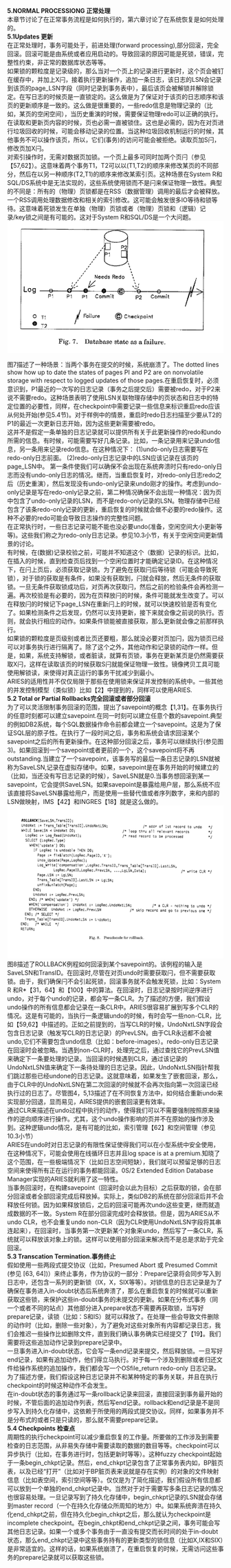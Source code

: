 **5.NORMAL PROCESSIONG 正常处理**  
本章节讨论了在正常事务流程是如何执行的，第六章讨论了在系统恢复是如何处理的。  
**5.1Updates 更新**  
在正常处理时，事务可能处于，前进处理(forward processing),部分回滚，完全回滚。回滚可能是由系统或者应用启动的。导致回滚的原因可能是死锁，错误，完整性约束，非正常的数据库状态等等。  
如果锁的颗粒度是记录级的，那么当对一个页上的记录进行更新时，这个页会被钉在缓存中，并加上X闩，接着执行更新操作，追加一条日志，该日志的LSN会记录到该页的page_LSN字段（同时记录到事务表中），最后该页会被解锁并解除锁定。在写日志的时候页是一直锁定的。这么做是为了保证对于该页的日志顺序和该页的更新顺序是一致的。这么做是很重要的，一些redo信息是物理记录的（比如，某页的空闲空间），当历史重演的时候，需要保证物理redo可以正确的执行。在读取和更新页内容的时候，页也必需一直被锁住。这也是必需的，因为在对页进行垃圾回收的时候，可能会移动记录的位置。当这种垃圾回收机制运行的时候，其他事务不可以操作该页，所以，它们(事务)的访问可能会被拒绝。读取页加S闩，修改页加X闩。  
对索引操作时，无需对数据页加锁。一个页上最多可同时加两个页闩（参见【57,62】）。这意味着两个事务T1，T2可以以(T1,T2)的顺序来修改某页的不同部分，然后在以另一种顺序(T2,T1)的顺序来修改某索引页。这种场景在System R和SQL/DS系统中是无法实现的，这些系统使用锁而不是闩来保证物理一致性。典型的不同是：所有的（物理）页锁都是在RSS（数据管理）调用的最后才会被释放。一个RSS调用处理数据修改和相关的索引修改。这可能会触发很多IO等待和锁等待。这意味着死锁发生在单独（物理）页锁或者（物理）页锁和（逻辑）记录/key锁之间是有可能的。这对于System R和SQL/DS是一个大问题。  
![](./img/fig7.png)  

图7描述了一种场景：当两个事务在提交的时候，系统崩溃了。The dotted lines show how up to date the states of pages PI and P2 are on nonvolatile storage with respect to logged updates of those pages.在重启恢复时，必须意识到，P1最近的一次写的日志记录（事务之后提交后）需要被redo，对于P2来说不需要redo。这种场景表明了使用LSN关联物理存储中的页状态和日志中的特定位置的必要性，同样，在checkpoint中需要记录一些信息来标识重启redo应该从何处开始(参见5.4节)。对于样例中的情景，重启时redo日志扫描至少要从T2的P1的最近一次更新日志开始，因为这些更新需要被redo。  
这并不是假定一条单独的日志记录就可以提供所有关于此更新操作的redo和undo所需的信息。有时候，可能需要写好几条记录。比如，一条记录用来记录undo信息，另一条用来记录redo信息。在这种情况下：
(1)undo-only日志需要写在redo-only日志前面。
(2)redo-only日志记录中的LSN应该记录在该页的page_LSN中。
第一条件使我们可以确保不会出现在系统奔溃时只有redo-only日志而没有undo-only日志的情况。继而，当重启恢复时，对redo-only日志redo之后（历史重演），然后发现没有undo-only记录来undo刚才的操作。考虑到undo-only记录是写在redo-only记录之前，第二种情况确保不会出现一种情况：因为页中包含了undo-only记录的LSN，而不是redo-only记录的LSN。物理存储中已经包含了该条redo-only记录的更新，重启恢复的时候就会做不必要的redo操作。这种不必要的redo可能会导致日志操作的完整性问题。  
在正常执行时，一些日志记录可能不能也没必要undo(准备，空闲空间大小更新等等)。这些我们称之为redo-only日志记录。参见10.3小节，有关于空闲空间更新情景的讨论。  
有时候，在(数据)记录校验之前，可能并不知道这个（数据）记录的标识。比如，在插入的时候，直到检查页后找到一个空闲位置时才能确定记录ID。在这种情况下，在闩上页后，必须获取记录锁。为了避免在获取闩后等待锁（可能会导致死锁），对于锁的获取是有条件，如果没有获取到，闩就会释放，然后无条件的获取锁。一旦无条件获取锁成功后，对页再次获取闩，然后之前的检验条件会再检测一遍。再次校验是有必要的，因为在页释放闩的时候，条件可能就发生改变了。可以在释放闩的时候记下page_LSN在重新闩上的时候，就可以快速校验是否有变化了。如果检测条件之后发现，仍然可以支持更新，接下来就会像之前说的执行。否则，就会执行相应的动作。如果条件锁能被直接获取，那么更新就会像之前那样执行。  
如果锁的颗粒度是页级别或者比页还要粗，那么就没必要对页加闩，因为锁页已经可以对事务执行进行隔离了。除了这个之外，其他动作和记录锁的动作一样。但是，如果，系统支持解锁，或者脏读，就算有页锁，事务在更新某页是仍然需要获取X闩，这样在读取该页的时候获取S闩就能保证物理一致性。镜像拷贝工具可能使用解锁读，来使得对真正运行的事务干扰减少到最小。  
ARIES的适用性并不仅仅局限于那些在使用锁来保证并发控制的系统中。一些其他的并发控制模型（类似锁）比如【2】中提到的，同样可以使用ARIES.  
**5.2 Total or Partial Rollbacks完全回滚或者部分回滚**  
为了可以灵活限制事务回滚的范围，提出了savepoint的概念【1,31】。在事务执行的任意时刻都可以建立savepoint.在同一时刻可以建立任意个数的savepoint.典型的例如DB2系统，每个SQL数据操作命令前都会建立一个savepoint。这是为了保证SQL层的原子性。在执行了一段时间之后，事务和系统会请求回滚某个savepoint之后的所有更新操作。在这种部分回滚之后，事务可以继续执行(参见图3)。如果回滚到一个savepoint或者更前的一个，这个savepoint将不再outstanding.当建立了一个savepoint，该事务写的最后一条日志记录的LSN就被称为SaveLSN,记录在虚拟存储中。如果，savepoint是在事务开始的时候建立的（比如，当还没有写日志记录的时候），SaveLSN就是0.当事务想回滚到某一savepoint，它会提供SaveLSN。如果savepoint是暴露给用户层，那么系统不应该直接将SaveLSN暴露给用户，而是使用一些替代值或者序列数字，来和内部的LSN做映射，IMS【42】和INGRES【18】就是这么做的。  
![](./img/fig8.png)  
图8描述了ROLLBACK例程如何回滚到某个savepoint的。该例程的输入是SaveLSN和TransID。在回滚时,尽管在对页undo时需要获取闩，但不需要获取锁。由于，我们确保闩不会引起死锁，回滚事务就不会触发死锁，比如：System R 和R*【31，64】和【100】中的算法。在回滚时，日志记录按时间逆序进行undo，对于每个undo的记录，都会写一条CLR。为了描述的方便，我们假设undo操作的所有信息都会记录在一条CLR中。ARIES很容易扩展到写多个CLR的情况。这是有可能的，当执行一条逻辑undo的时候，有时会写一些non-CLR，比如【59,62】中描述的。正如之前提到的，当写CLR的时候，UndoNxtLSN字段会包含日志记录（触发写CLR的日志记录）的PrevLSN。由于CLR永远都不会被undo,它们不需要包含undo信息（比如：before-images）。redo-only日志记录在回滚时会被忽略。当遇到non-CLR时，处理完之后，通过查找它的PrevLSN值来确定下一条要处理的记录。当回滚的时候遇到CLR，通过该记录的UndoNxtLSN值来确定下一条待处理的日志记录。因此，UndoNxtLSN指针帮我们跳过那些已经undone的日志记录。这就意味着，如果发生了嵌套回滚，那么，由于CLR中的UndoNxtLSN在第二次回滚的时候就不会再次指向第一次回滚已经执行过的日志了。尽管图4，5,13描述了在不同恢复方法中，如何结合重新undo来实现部分回退，显而易见，AIRES提供的嵌套回滚更有效率。  
通过CLR来描述在undo过程中执行的动作，使得我们可以不需要强制按照原来操作的逆向顺序进行操作。尤其，这个undo操作影响的页并不在原始的操作涉及到。这种逻辑undo情况，是有可能的比如，索引管理【62】和空间管理（参见10.3小节）  
ARIES在undo时对日志记录的有限性保证使得我们可以在小型系统中安全使用，在这种情况下，可能会使用在线循环日志并且log space is at a premium.知晓了这个范围，在一些极端情况下（比如日志空间短缺），我们就可以预留足够的日志空间来使得所有正在运行的事务都能回滚。0S/2 Extended Edition Database Manager实现的ARIES就利用了这一特性。  
当事务回滚时，在构建savepoint（回滚时会以此为目标）之后获取的锁，会在部分回滚或者全部回滚完成后释放掉。实际上，类似DB2的系统在部分回滚后并不会释放任何锁。因为如果释放锁后，之后的回滚可能再次undo这些变更，继而就造成数据的不一致。System R在部分回滚完成时会释放锁。但是，因为ARIES从不undo CLR，也不会重复undo non-CLR（因为CLR使用UndoNxtLSN字段将其串连起来），在回滚时，当事务第一次更新某个对象来undo，然后写了一条CLR，系统就可以释放该对象上的锁。这样可以使用部分回滚来解决而不是总是求助于完全回滚。  
**5.3 Transcation Termination.事务终止**  
假如使用一些两段式提交协议（比如，Presumed Abort
或 Presumed Commit (参见 [63, 64])）来终止事务，作为协议的一部分：Prepare记录将会同步写入到日志中，还包含一系列的更新锁（IX，X，SIX等等）。对锁信息的日志记录是为了确保在事务进入in-doubt状态后系统奔溃了，那么在重启恢复的时候就可以重新获取这些锁，来保护这些in-doubt事务的未提交的更新。如果在分布式事务（同一个或者不同的站点）其他部分进入prepare状态不需要再获取锁，当写好prepare记录，读锁（比如：S和IS）就可以释放了。在处理一些会导致文件删除的动作时（比如，删除一些对象），为了避免对这些对象所有内容都记录日志，我们会推迟一些操作比如删除文件，直到我们确认事务确实已经提交了【19】。我们需要将这些追加动作记录到prepare记录中。  
一旦事务进入in-doubt状态，它会写一条end记录来提交，然后释放锁。一旦写好end记录，如果有追加动作，他们得立马执行。对于每一个涉及到删除或者归还文件给操作系统的追加操作，我们都会写一个OSfile_return redo-only 日志记录。为了描述方便，我们假设这种日志记录并不和某种特定的事务关联，并且在执行checkpoint的时候这种动作不会发生。  
在in-doubt状态的事务通过写一条rollback记录来回滚，直接回滚到事务最开始的时候，不管后面的追加动作列表，然后写end记录。rollback和end记录是不是同步写入到持久化存储中，这依赖于所使用的两段式提交协议。同样，如果事务并不是分布式的或者只是只读的，那么就不需要prepare记录。  
**5.4 Checkpoints 检查点**  
周期性的执行checkpoint可以减少重启恢复的工作量。所要做的工作涉及到需要检查的日志范围，从非易失存储中需要读取的数据的数目等等。checkpoint可以异步执行（比如，在事务进行时，包括更新时等等）。这种fuzzy checkpoint起始于一条begin_chkpt记录。然后，end_chkpt记录包含了正常事务表内如，BP脏页表，以及已经“打开”（比如对于BP脏页表来说就是存在实例）的对象的文件映射信息（比如表空间，索引空间等等）。仅仅是为了简化描述，我们假设所有信息都可以放到一个单独的end_chkpt记录中。当然对于对于需要写多条日志记录的情况也很容易处理。一旦记录写到了持久化存储中，begin_chkpt记录的LSN就会存储到master record（一个在持久化存储众所周知的地方）中。如果系统奔溃在持久化end_chkpt之前，但在持久化begin_chkpt之后，那么就认为checkpoint是incomplete checkpoint。在begin_chkpt和end_chkpt记录之间，事务可能会写其他日志记录。如果一个或多个事务由于一直没有提交而长时间的处于in-doubt状态，那么end_chkpt记录中这些事务持有的更新类型的锁信息（比如X,IX和SIX）是非常适宜的。这样的话，如果系统崩溃了，在重启恢复的时候，无需访问这些事务的prepare记录就可以获取这些锁。  


